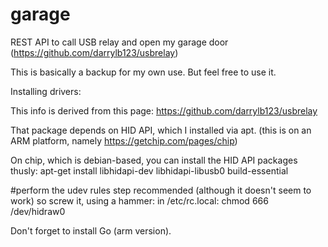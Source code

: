 # garage
REST API to call USB relay and open my garage door (https://github.com/darrylb123/usbrelay)

This is basically a backup for my own use.  But feel free to use it.

Installing drivers:

This info is derived from this page: https://github.com/darrylb123/usbrelay

That package depends on HID API, which I installed via apt.
(this is on an ARM platform, namely https://getchip.com/pages/chip)

On chip, which is debian-based, you can install the HID API packages thusly:
 apt-get install libhidapi-dev libhidapi-libusb0 build-essential

   #perform the udev rules step recommended (although it doesn't seem to work)
so screw it, using a hammer:
in /etc/rc.local:
chmod 666 /dev/hidraw0 



Don't forget to install Go (arm version).
